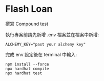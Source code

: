 # Flash Loan

撰寫 Compound test

執行專案前請先新增 .env 檔案並在檔案中新增:

```env
ALCHEMY_KEY="past your alchemy key"
```

完成 env 設定後在 terminal 中輸入:

```shell
npm install --force
npx hardhat compile
npx hardhat test
```
